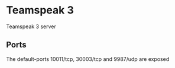 # Teamspeak 3
Teamspeak 3 server

## Ports
The default-ports 10011/tcp, 30003/tcp and 9987/udp are exposed
